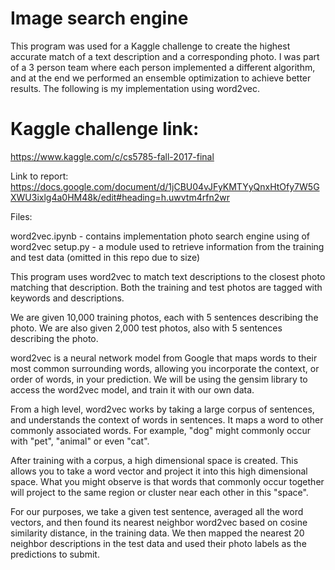 # Image search engine

This program was used for a Kaggle challenge to create the highest accurate match of a text description and a corresponding photo.  I was part of a 3 person team where each person implemented a different algorithm, and at the
end we performed an ensemble optimization to achieve better results.  The following is my implementation using word2vec.

# Kaggle challenge link:
https://www.kaggle.com/c/cs5785-fall-2017-final

Link to report: https://docs.google.com/document/d/1jCBU04vJFyKMTYyQnxHtOfy7W5GXWU3ixlg4a0HM48k/edit#heading=h.uwvtm4rfn2wr

Files:

word2vec.ipynb - contains implementation photo search engine using of word2vec
setup.py - a module used to retrieve information from the training and test data (omitted in this repo due to size)


This program uses word2vec to match text descriptions to the closest photo matching that description. Both the training and test photos are tagged with keywords and descriptions.

We are given 10,000 training photos, each with 5 sentences describing the photo. We are also given 2,000 test photos, also with 5 sentences describing the photo.

word2vec is a neural network model from Google that maps words to their most common surrounding words, allowing you incorporate the context, or order of words, in your prediction. We will be using the gensim library to access the word2vec model, and train it with our own data.

From a high level, word2vec works by taking a large corpus of sentences, and understands the context of words in sentences. It maps a word to other commonly associated words. For example, "dog" might commonly occur with "pet", "animal" or even "cat".

After training with a corpus, a high dimensional space is created. This allows you to take a word vector and project it into this high dimensional space. What you might observe is that words that commonly occur together will project to the same region or cluster near each other in this "space".

For our purposes, we take a given test sentence, averaged all the word vectors, and then found its nearest neighbor word2vec based on cosine similarity distance, in the training data. We then mapped the nearest 20 neighbor descriptions in the test data and used their photo labels as the predictions to submit.
